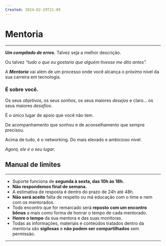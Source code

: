 ```yaml
---
Created: 2024-02-29T21:09
---
```

# Mentoria

---

  

_**Um compilado de erros.**_ Talvez seja a melhor descrição.

Ou talvez _“tudo o que eu gostaria que alguém tivesse me dito antes”._

  

A _**Mentoria**_ vai além de um processo onde você alcança o próximo nível da sua carreira em tecnologia.

### É sobre você.

Os seus _objetivos_, os seus _sonhos_, os seus maiores _desejos_ e claro… os seus maiores _desafios_.

É o único lugar de apoio que você não tem.

De acompanhamento que sonhou e de aconselhamento que sempre precisou.

Acima de tudo, é o networking. Do mais elevado e ambicioso nível.

_Agora, ele é o seu lugar._

  

## Manual de limites

---

  

- Suporte funciona de **segunda à sexta, das 10h às 18h**.
- **Não respondemos final de semana.**
- A estimativa de resposta é dentro do prazo de 24h até 48h.
- **Não será aceito** falta de respeito ou má educação com o time e nem com os mentorados.
- Todo encontro que for remarcado será **reposto com um encontro bônus** a mais como forma de honrar o tempo de cada mentorado.
- **Honre o tempo** da sua mentora e das suas monitoras.
- Todas as informações, materiais e conteúdos tratados dentro da mentoria são **sigilosas** e **não podem ser compartilhados** sem permissão.

  

  

  

---